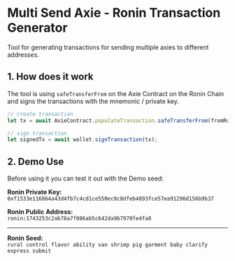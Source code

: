 # Multi Send Axie - Ronin Transaction Generator
Tool for generating transactions for sending multiple axies to different addresses.


## 1. How does it work
The tool is using `safeTransferFrom` on the Axie Contract on the Ronin Chain and signs the transactions with the mnemonic / private key.

```typescript
// create transaction
let tx = await AxieContract.populateTransaction.safeTransferFrom(fromRoninAddress, _ronin_address, _token_id);

// sign transaction
let signedTx = await wallet.signTransaction(tx);
```

## 2. Demo Use

Before using it you can test it out with the Demo seed:

**Ronin Private Key:**  
`0xf1533e116864a43d4fb7c4cd1ce550ec8c8dfeb4893fce57ea91296d156b9b37`

**Ronin Public Address:**  
`ronin:1743253c2ab78a7f086ab5c642da9b7970fe4fa8`

---

**Ronin Seed:**  
`rural control flavor ability van shrimp pig garment baby clarify express submit`

